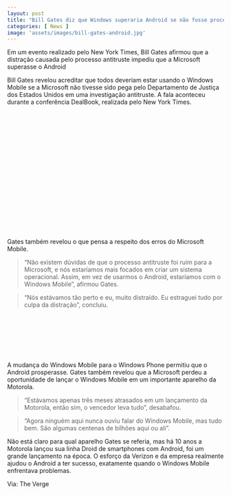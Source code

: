 ```yaml
---
layout: post
title: "Bill Gates diz que Windows superaria Android se não fosse processo nos EUA"
categories: [ News ]
image: 'assets/images/bill-gates-android.jpg'
---
```


Em um evento realizado pelo New York Times, Bill Gates afirmou que a distração causada pelo processo antitruste impediu que a Microsoft superasse o Android

Bill Gates revelou acreditar que todos deveriam estar usando o Windows Mobile se a Microsoft não tivesse sido pega pelo Departamento de Justiça dos Estados Unidos em uma investigação antitruste. A fala aconteceu durante a conferência DealBook, realizada pelo New York Times.

<!-- QUADRADO -->
<script async src="//pagead2.googlesyndication.com/pagead/js/adsbygoogle.js"></script>
<ins class="adsbygoogle"
style="display:inline-block;width:336px;height:280px"
data-ad-client="ca-pub-2838251107855362"
data-ad-slot="5351066970"></ins>
<script>
(adsbygoogle = window.adsbygoogle || []).push({});
</script>

Gates também revelou o que pensa a respeito dos erros do Microsoft Mobile. 

> “Não existem dúvidas de que o processo antitruste foi ruim para a Microsoft, e nós estaríamos mais focados em criar um sistema operacional. Assim, em vez de usarmos o Android, estaríamos com o Windows Mobile”, afirmou Gates. 

> “Nós estávamos tão perto e eu, muito distraído. Eu estraguei tudo por culpa da distração”, concluiu.

<!-- MINI ANÚNCIO -->
<script async src="//pagead2.googlesyndication.com/pagead/js/adsbygoogle.js"></script>
<!-- Games Root -->
<ins class="adsbygoogle"
style="display:inline-block;width:730px;height:95px"
data-ad-client="ca-pub-2838251107855362"
data-ad-slot="5351066970"></ins>
<script>
(adsbygoogle = window.adsbygoogle || []).push({});
</script>

A mudança do Windows Mobile para o Windows Phone permitiu que o Android prosperasse. Gates também revelou que a Microsoft perdeu a oportunidade de lançar o Windows Mobile em um importante aparelho da Motorola.

> “Estávamos apenas três meses atrasados em um lançamento da Motorola, então sim, o vencedor leva tudo”, desabafou. 

> “Agora ninguém aqui nunca ouviu falar do Windows Mobile, mas tudo bem. São algumas centenas de bilhões aqui ou ali”.

Não está claro para qual aparelho Gates se referia, mas há 10 anos a Motorola lançou sua linha Droid de smartphones com Android, foi um grande lançamento na época. O esforço da Verizon e da empresa realmente ajudou o Android a ter sucesso, exatamente quando o Windows Mobile enfrentava problemas.

<!-- RETANGULO LARGO 2 -->
<script async src="//pagead2.googlesyndication.com/pagead/js/adsbygoogle.js"></script>
<ins class="adsbygoogle"
style="display:block; text-align:center;"
data-ad-layout="in-article"
data-ad-format="fluid"
data-ad-client="ca-pub-2838251107855362"
data-ad-slot="8549252987"></ins>
<script>
(adsbygoogle = window.adsbygoogle || []).push({});
</script>

Via: The Verge
